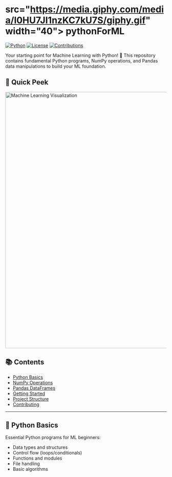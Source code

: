# src="https://media.giphy.com/media/l0HU7JI1nzKC7kU7S/giphy.gif" width="40"> pythonForML

[![Python](https://img.shields.io/badge/Python-3.8%2B-blue.svg)](https://www.python.org/)
[![License](https://img.shields.io/badge/License-MIT-green.svg)](LICENSE)
[![Contributions](https://img.shields.io/badge/Contributions-Welcome-orange.svg)](CONTRIBUTING.md)

Your starting point for Machine Learning with Python! 🚀 This repository contains fundamental Python programs, NumPy operations, and Pandas data manipulations to build your ML foundation.

## 🌟 Quick Peek
<img src="https://media.giphy.com/media/3o7aCTPPm4OHfRLSH6/giphy.gif" width="800" alt="Machine Learning Visualization">

## 📚 Contents
- [Python Basics](#python-basics)
- [NumPy Operations](#numpy-operations)
- [Pandas DataFrames](#pandas-dataframes)
- [Getting Started](#getting-started)
- [Project Structure](#project-structure)
- [Contributing](#contributing)

---

## 🐍 Python Basics
Essential Python programs for ML beginners:
- Data types and structures
- Control flow (loops/conditionals)
- Functions and modules
- File handling
- Basic algorithms
